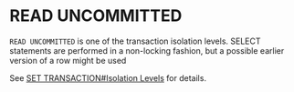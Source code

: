 # READ UNCOMMITTED

`READ UNCOMMITTED` is one of the transaction isolation levels. SELECT statements are performed in a non-locking fashion, but a possible earlier version of a row might be used

See [SET TRANSACTION#Isolation Levels](set-transaction.md#isolation-levels) for details.